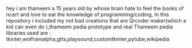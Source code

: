 hey i am thameem a 15 years old by whose brain hate to feel the books of ncert and love to eat the knowledge of programming/coding,
In this repository i included my not bad creations that are Qrcoder maker(which a kid can even do ),thameem pedia prototype and real Thameem pedia
libraries used are :
                    tkinter,wolframalpha,gtts,playsound,customtkinter,pytube,wikipedia

